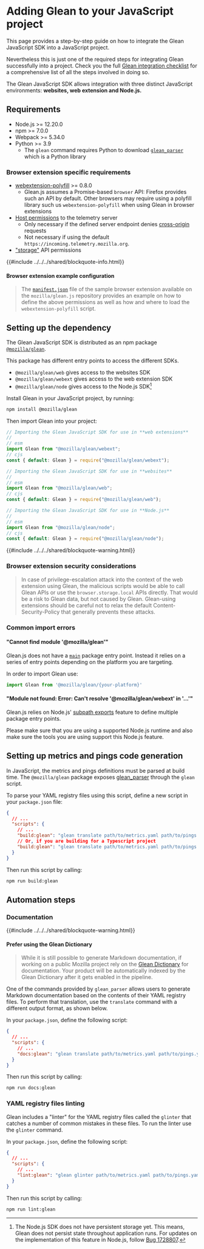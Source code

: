 # Adding Glean to your JavaScript project

This page provides a step-by-step guide on how to integrate
the Glean JavaScript SDK into a JavaScript project.

Nevertheless this is just one of the required steps for integrating Glean successfully into a project. Check you the full [Glean integration checklist](./index.md) for a comprehensive list of all the steps involved in doing so.

The Glean JavaScript SDK allows integration with three distinct JavaScript environments:
**websites, web extension and Node.js.**

## Requirements

* Node.js >= 12.20.0
* npm >= 7.0.0
* Webpack >= 5.34.0
* Python >= 3.9
  * The `glean` command requires Python to download [`glean_parser`](https://mozilla.github.io/glean_parser/) which is a Python library

### Browser extension specific requirements

* [webextension-polyfill](https://github.com/mozilla/webextension-polyfill) >= 0.8.0
  * Glean.js assumes a Promise-based `browser` API: Firefox provides such an API by default.
  Other browsers may require using a polyfill library such us `webextension-polyfill`
  when using Glean in browser extensions
* [Host permissions](https://developer.mozilla.org/en-US/docs/Mozilla/Add-ons/WebExtensions/manifest.json/permissions#host_permissions) to the telemetry server
  * Only necessary if the defined server endpoint denies
  [cross-origin](https://developer.mozilla.org/en-US/docs/Web/HTTP/CORS) requests
  * Not necessary if using the default `https://incoming.telemetry.mozilla.org`.
* ["storage"](https://developer.mozilla.org/en-US/docs/Mozilla/Add-ons/WebExtensions/manifest.json/permissions#api_permissions) API permissions

{{#include ../../../shared/blockquote-info.html}}

#### Browser extension example configuration

> The [`manifest.json`](https://github.com/mozilla/glean.js/blob/main/samples/web-extension/javascript/manifest.json)
> file of the sample browser extension available on the `mozilla/glean.js` repository provides
> an example on how to define the above permissions as well as how and where to load
> the `webextension-polyfill` script.

## Setting up the dependency

The Glean JavaScript SDK is distributed as an npm package
[`@mozilla/glean`](https://www.npmjs.com/package/@mozilla/glean).

This package has different entry points to access the different SDKs.

- `@mozilla/glean/web` gives access to the websites SDK
- `@mozilla/glean/webext` gives access to the web extension SDK
- `@mozilla/glean/node` gives access to the Node.js SDK[^1]

[^1]: The Node.js SDK does not have persistent storage yet. This means, Glean does not persist
state throughout application runs. For updates on the implementation of this feature in Node.js,
follow [Bug 1728807](https://bugzilla.mozilla.org/show_bug.cgi?id=1728807).

Install Glean in your JavaScript project, by running:

```bash
npm install @mozilla/glean
```

Then import Glean into your project:

```js
// Importing the Glean JavaScript SDK for use in **web extensions**
//
// esm
import Glean from "@mozilla/glean/webext";
// cjs
const { default: Glean } = require("@mozilla/glean/webext");

// Importing the Glean JavaScript SDK for use in **websites**
//
// esm
import Glean from "@mozilla/glean/web";
// cjs
const { default: Glean } = require("@mozilla/glean/web");

// Importing the Glean JavaScript SDK for use in **Node.js**
//
// esm
import Glean from "@mozilla/glean/node";
// cjs
const { default: Glean } = require("@mozilla/glean/node");
```

{{#include ../../../shared/blockquote-warning.html}}

### Browser extension security considerations

> In case of privilege-escalation attack into the context of the web extension using Glean,
> the malicious scripts would be able to call Glean APIs or use the `browser.storage.local` APIs directly.
> That would be a risk to Glean data, but not caused by Glean. Glean-using extensions should be careful
> not to relax the default Content-Security-Policy that generally prevents these attacks.

### Common import errors

#### "Cannot find module '@mozilla/glean'"

Glean.js does not have a [`main`](https://nodejs.org/api/packages.html#packages_main_entry_point_export) package entry point.
Instead it relies on a series of entry points depending on the platform you are targeting.
 
In order to import Glean use:

```js
import Glean from '@mozilla/glean/{your-platform}'
```
 
#### "Module not found: Error: Can't resolve '@mozilla/glean/webext' in '...'"
 
Glean.js relies on Node.js' [subpath exports](https://nodejs.org/api/packages.html#packages_subpath_exports)
feature to define multiple package entry points.
 
Please make sure that you are using a supported Node.js runtime and also make sure the tools you are using support this Node.js feature.

## Setting up metrics and pings code generation

In JavaScript, the metrics and pings definitions must be parsed at build time.
The `@mozilla/glean` package exposes [glean_parser](https://github.com/mozilla/glean_parser) through the `glean` script.

To parse your YAML registry files using this script, define a new script in your `package.json` file:

```json
{
  // ...
  "scripts": {
    // ...
    "build:glean": "glean translate path/to/metrics.yaml path/to/pings.yaml -f javascript -o path/to/generated",
    // Or, if you are building for a Typescript project
    "build:glean": "glean translate path/to/metrics.yaml path/to/pings.yaml -f typescript -o path/to/generated"
  }
}
```

Then run this script by calling:

```bash
npm run build:glean
```

## Automation steps

### Documentation

{{#include ../../../shared/blockquote-warning.html}}

#### Prefer using the Glean Dictionary

> While it is still possible to generate Markdown documentation,
> if working on a public Mozilla project rely on the [Glean Dictionary] for documentation.
> Your product will be automatically indexed by the Glean Dictionary after it gets enabled in the pipeline.

One of the commands provided by `glean_parser` allows users to generate Markdown documentation based on the contents of their YAML registry files.
To perform that translation, use the `translate` command with a different output format, as shown below.

In your `package.json`, define the following script:

```json
{
  // ...
  "scripts": {
    // ...
    "docs:glean": "glean translate path/to/metrics.yaml path/to/pings.yaml -f markdown -o path/to/docs",
  }
}
```

Then run this script by calling:

```bash
npm run docs:glean
```

### YAML registry files linting

Glean includes a "linter" for the YAML registry files called the `glinter` that catches a number of common mistakes in these files.
To run the linter use the `glinter` command.

In your `package.json`, define the following script:

```json
{
  // ...
  "scripts": {
    // ...
    "lint:glean": "glean glinter path/to/metrics.yaml path/to/pings.yaml",
  }
}
```

Then run this script by calling:

```bash
npm run lint:glean
```

[Glean Dictionary]: https://dictionary.telemetry.mozilla.org
